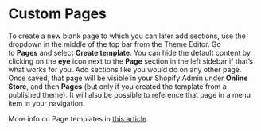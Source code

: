 # Custom Pages

To create a new blank page to which you can later add sections, use the dropdown in the middle of the top bar from the Theme Editor. Go to **Pages** and select **Create template**. You can hide the default content by clicking on the **eye** icon next to the **Page** section in the left sidebar if that’s what works for you. Add sections like you would do on any other page. Once saved, that page will be visible in your Shopify Admin under **Online Store**, and then **Pages** (but only if you created the template from a published theme). It will also be possible to reference that page in a menu item in your navigation.

More info on Page templates in [this article](https://loess.ticksy.com/article/18633/).
